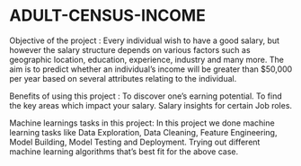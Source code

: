 # ADULT-CENSUS-INCOME
Objective of the project :
Every individual wish to have a good salary, but however the salary structure depends on various factors such as geographic location, education, experience, industry and many more. The aim is to predict whether an individual’s income will be greater than $50,000 per year based on several attributes relating to the individual.

Benefits of using this project : 
To discover one’s earning potential. To find the key areas which impact your salary. Salary insights for certain Job roles.

Machine learnings tasks in this project:
In this project we done machine learning tasks like Data Exploration, Data Cleaning, Feature Engineering, Model Building, Model Testing and Deployment. Trying out different machine learning algorithms that’s best fit for the above case.
